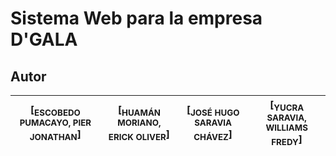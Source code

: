 <h1>Sistema Web para la empresa D'GALA</h1>

<!--<img src="https://github.com/i2512054/Assets2025/blob/main/various-web-printable-templates-with-screen_23-2148450117.jpg?raw=true" width=400>-->


## Autor
| [<sub>ESCOBEDO PUMACAYO, PIER JONATHAN</sub>] | [<sub>HUAMÁN MORIANO, ERICK OLIVER</sub>] | [<sub>JOSÉ HUGO SARAVIA CHÁVEZ</sub>] | [<sub>YUCRA SARAVIA, WILLIAMS FREDY</sub>] |
| :---: | :---: | :---: | :---: |